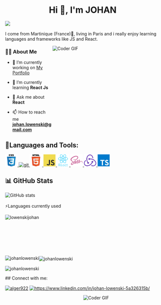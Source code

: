 
<h1 align="center">Hi 👋, I'm JOHAN</h1>

![](https://raw.githubusercontent.com/halfrost/halfrost/master/icons/header_.png)

I come from Martinique (France)🌴, living in Paris and i really enjoy learning languages and frameworks like JS and React.

<img align="right" alt="Coder GIF" height=250 width=350 src="https://thumbs.gfycat.com/EvilNextDevilfish-small.gif"/>
<h3>🙋‍♂️ About Me</h3>

- 🔭 I’m currently working on [My Portfolio](https://lowenskijohan.github.io/Les-Petits-Plats/)

- 🌱 I’m currently learning **React Js**
>
- 💬 Ask me about **React**

- 📫 How to reach me **johan.lowenski@gmail.com**


## 🚀Languages and Tools:
<p align="left"> <a href="https://www.w3schools.com/css/" target="_blank" rel="noreferrer"> <img src="https://raw.githubusercontent.com/devicons/devicon/master/icons/css3/css3-original-wordmark.svg" alt="css3" width="40" height="40"/> </a> <a href="https://git-scm.com/" target="_blank" rel="noreferrer"> <img src="https://www.vectorlogo.zone/logos/git-scm/git-scm-icon.svg" alt="git" width="40" height="40"/> </a> <a href="https://www.w3.org/html/" target="_blank" rel="noreferrer"> <img src="https://raw.githubusercontent.com/devicons/devicon/master/icons/html5/html5-original-wordmark.svg" alt="html5" width="40" height="40"/> </a> <a href="https://developer.mozilla.org/en-US/docs/Web/JavaScript" target="_blank" rel="noreferrer"> <img src="https://raw.githubusercontent.com/devicons/devicon/master/icons/javascript/javascript-original.svg" alt="javascript" width="40" height="40"/> </a> <a href="https://reactjs.org/" target="_blank" rel="noreferrer"> <img src="https://raw.githubusercontent.com/devicons/devicon/master/icons/react/react-original-wordmark.svg" alt="react" width="40" height="40"/> </a> </a> <a href="https://sass-lang.com" target="_blank" rel="noreferrer"> <img src="https://raw.githubusercontent.com/devicons/devicon/master/icons/sass/sass-original.svg" alt="sass" width="40" height="40"/> </a><a href="https://redux.js.org" target="_blank" rel= "noreferrer"> <img src="https://raw.githubusercontent.com/devicons/devicon/master/icons/redux/redux-original.svg" alt="redux" width="40" height="40" /> </a> <a href="https://www.typescriptlang.org/" target="_blank" rel="noreferrer"> <img src="https://raw.githubusercontent.com/devicons/devicon/master/icons/typescript/typescript-original.svg" alt="typescript" width="40" height="40"/> </a> </p>


## 📊 GitHub Stats

![GitHub stats](https://github-readme-stats.vercel.app/api?username=LowenskiJohan&show_icons=true&theme=algolia)
<br/>
<br/>
⚡Languages currently used 
<p><img align="left" src="https://github-readme-stats.vercel.app/api/top-langs?username=lowenskijohan&show_icons=true&locale=en&layout=compact&theme=algolia" alt="lowenskijohan" /></p>
<br/>
<br/>
<br/>
<br/>
<br/>
<br/>
<br/>
<p><img align="left" src="https://github-readme-stats.vercel.app/api/top-langs?username=johanlowenski&show_icons=true&locale=en&layout=compact" alt="johanlowenski" /></p>
<p> <img align="center" src="https://github-readme-stats.vercel.app/api?username=johanlowenski&show_icons=true&locale=en" alt="johanlowenski" /> </p>
<p><img align="center" src="https://github-readme-streak-stats.herokuapp.com/?user=johanlowenski&" alt="johanlowenski" /></p>
## Connect with me:
<p align="left">
<a href="https://twitter.com/lowenski922" target="blank"><img align="center" src="https://raw.githubusercontent.com/rahuldkjain/github-profile-readme-generator/master/src/images/icons/Social/twitter.svg" alt="alger922" height="30" width="40" /></a>
<a href="https://www.linkedin.com/in/johan-lowenski-5a326315b/" target="blank"><img align="center" src="https://raw.githubusercontent.com/rahuldkjain/github-profile-readme-generator/master/src/images/icons/Social/linked-in-alt.svg" alt="https://www.linkedin.com/in/johan-lowenski-5a326315b/" height="30" width="40" /></a>
</p>
<img align="right" alt="Coder GIF" height=150 width=250 src="https://cdn.dribbble.com/users/1162077/screenshots/3848914/programmer.gif"/>
